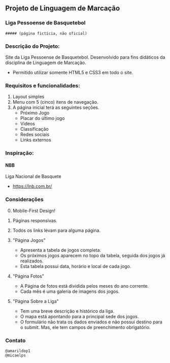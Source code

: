## Projeto de Linguagem de Marcação

### Liga Pessoense de Basquetebol 
	##### (página fictícia, não oficial)

### Descrição do Projeto:

Site da Liga Pessoense de Basquetebol. Desenvolvido para fins didáticos da disciplina de Linguagem de Marcação.

- Permitido utilizar somente HTML5 e CSS3 em todo o site.


### Requisitos e funcionalidades:

1. Layout simples
2. Menu com 5 (cinco) itens de navegação.
3. A página inicial terá as seguintes seções.
	* Próximo Jogo
	* Placar do último jogo
	* Videos
	* Classificação
	* Redes sociais
	* Links externos

### Inspiração:

#### NBB

Liga Nacional de Basquete
* https://lnb.com.br/


### Considerações

0. Mobile-First Design!
1. Páginas responsivas.
2. Todos os links levam para alguma página.

3. "Página Jogos" 
	* Apresenta a tabela de jogos completa. 
	* Os próximos jogos aparecem no topo da tabela, seguida dos jogos já realizados. 
	* Esta tabela possui data, horário e local de cada jogo.

4. "Página Fotos"
	* A Página de fotos está dividida pelos meses do ano corrente. 
	* Cada mês é uma galeria de imagens dos jogos.

5. "Página Sobre a Liga"
	* Tem uma breve descrição e histórico da liga.
	* O mapa está apontando para a principal sede dos jogos.
	* O formulário não trata os dados enviados e não possui destino para o submit. Mas, ele tem campos de preenchimento obrigatório.



### Contato

	@amarildop1
	@micaelps
